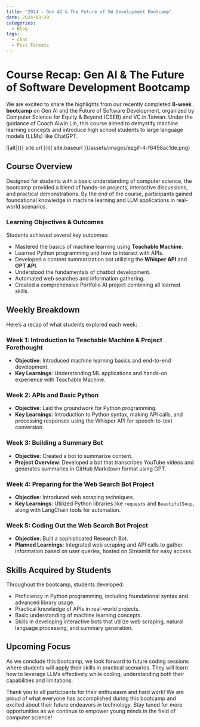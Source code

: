 ```yaml
---
title: "2024 - Gen AI & The Future of SW Development Bootcamp"
date: 2024-03-29
categories:
  - Blog
tags:
  - chat
  - Post Formats
---
```

# Course Recap: Gen AI & The Future of Software Development Bootcamp

We are excited to share the highlights from our recently completed **8-week bootcamp** on Gen AI and the Future of Software Development, organized by Computer Science for Equity & Beyond (CSEB) and VC.in.Taiwan. Under the guidance of Coach Alwin Lin, this course aimed to demystify machine learning concepts and introduce high school students to large language models (LLMs) like ChatGPT.

![alt]({{ site.url }}{{ site.baseurl }}/assets/images/ezgif-4-f6498ac1de.png)

## Course Overview

Designed for students with a basic understanding of computer science, the bootcamp provided a blend of hands-on projects, interactive discussions, and practical demonstrations. By the end of the course, participants gained foundational knowledge in machine learning and LLM applications in real-world scenarios.

### Learning Objectives & Outcomes

Students achieved several key outcomes:

- Mastered the basics of machine learning using **Teachable Machine**.
- Learned Python programming and how to interact with APIs.
- Developed a content summarization bot utilizing the **Whisper API** and **GPT API**.
- Understood the fundamentals of chatbot development.
- Automated web searches and information gathering.
- Created a comprehensive Portfolio AI project combining all learned skills.

## Weekly Breakdown

Here’s a recap of what students explored each week:

### Week 1: Introduction to Teachable Machine & Project Forethought
- **Objective**: Introduced machine learning basics and end-to-end development.
- **Key Learnings**: Understanding ML applications and hands-on experience with Teachable Machine.

### Week 2: APIs and Basic Python
- **Objective**: Laid the groundwork for Python programming.
- **Key Learnings**: Introduction to Python syntax, making API calls, and processing responses using the Whisper API for speech-to-text conversion.

### Week 3: Building a Summary Bot
- **Objective**: Created a bot to summarize content.
- **Project Overview**: Developed a bot that transcribes YouTube videos and generates summaries in GitHub Markdown format using GPT.

### Week 4: Preparing for the Web Search Bot Project
- **Objective**: Introduced web scraping techniques.
- **Key Learnings**: Utilized Python libraries like `requests` and `BeautifulSoup`, along with LangChain tools for automation.

### Week 5: Coding Out the Web Search Bot Project
- **Objective**: Built a sophisticated Research Bot.
- **Planned Learnings**: Integrated web scraping and API calls to gather information based on user queries, hosted on Streamlit for easy access.

## Skills Acquired by Students

Throughout the bootcamp, students developed:

- Proficiency in Python programming, including foundational syntax and advanced library usage.
- Practical knowledge of APIs in real-world projects.
- Basic understanding of machine learning concepts.
- Skills in developing interactive bots that utilize web scraping, natural language processing, and summary generation.

## Upcoming Focus

As we conclude this bootcamp, we look forward to future coding sessions where students will apply their skills in practical scenarios. They will learn how to leverage LLMs effectively while coding, understanding both their capabilities and limitations.

Thank you to all participants for their enthusiasm and hard work! We are proud of what everyone has accomplished during this bootcamp and excited about their future endeavors in technology. Stay tuned for more opportunities as we continue to empower young minds in the field of computer science!
